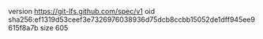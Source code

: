 version https://git-lfs.github.com/spec/v1
oid sha256:ef1319d53ceef3e7326976038936d75dcb8ccbb15052de1dff945ee9615f8a7b
size 605
